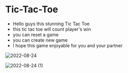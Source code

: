 # Tic-Tac-Toe
* Hello guys this stunning Tic Tac Toe
* this tic tac toe will count player's win 
* you can reset a game
* you can create new game 
* I hope this game enjoyable for you and your partner 

![2022-08-24](https://user-images.githubusercontent.com/106923820/186460327-b7b5ae49-4792-4ca7-9038-dae1c13f3738.png)


![2022-08-24 (1)](https://user-images.githubusercontent.com/106923820/186460347-a08962cf-6087-4e4a-af72-08c1b508e6c2.png)
